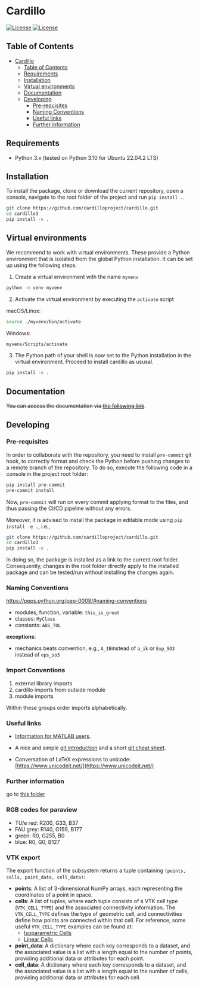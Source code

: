 # Cardillo
[![License](https://img.shields.io/badge/License-BSD_3--Clause-blue.svg)](https://opensource.org/licenses/BSD-3-Clause) [![License](https://img.shields.io/badge/code%20standard-PEP8-black)](https://www.python.org/dev/peps/pep-0008/)


## Table of Contents

- [Cardillo](#cardillo)
  - [Table of Contents](#table-of-contents)
  - [Requirements](#requirements)
  - [Installation](#installation)
  - [Virtual environments](#virtual-environments)
  - [Documentation](#documentation)
  - [Developing](#developing)
    - [Pre-requisites](#pre-requisites)
    - [Naming Conventions](#naming-conventions)
    - [Useful links](#useful-links)
    - [Further information](#further-information)

## Requirements
* Python 3.x (tested on Python 3.10 for Ubuntu 22.04.2 LTS)

## Installation
To install the package, clone or download the current repository, open a console, navigate to the root folder of the project and run `pip install .`.

```bash
git clone https://github.com/cardilloproject/cardillo.git
cd cardillo3
pip install -e .
```

## Virtual environments
We recommend to work with virtual environments. These provide a Python environment that is isolated from the global Python installation. It can be set up using the following steps.

1. Create a virtual environment with the name `myvenv`
```bash
python -m venv myvenv
```
2. Activate the virtual environment by executing the `activate` script

macOS/Linux:
```bash
source ./myvenv/bin/activate
```

Windows:
```bash
myvenv/Scripts/activate
```
3. The Python path of your shell is now set to the Python installation in the virtual environment. Proceed to install cardillo as ususal.

```bash
pip install -e .
```
## Documentation
~~You can access the documentation via [the following link](https://jonasharsch.gitlab.io/cardillo3)~~.
 
## Developing

### Pre-requisites

In order to collaborate with the repository, you need to install `pre-commit` git hook, to correctly format and check the Python before pushing changes to a remote branch of the repository. To do so, execute the following code in a console in the project root folder:

```bash
pip install pre-commit
pre-commit install
```

Now, `pre-commit` will run on every commit applying format to the files, and thus passing the CI/CD pipeline without any errors.

Moreover, it is advised to install the package in editable mode using `pip install -e .`, i.e.,

```bash
git clone https://github.com/cardilloproject/cardillo.git
cd cardillo3
pip install -e .
```

In doing so, the package is installed as a link to the current root folder. Consequently, changes in the root folder directly apply to the installed package and can be tested/run without installing the changes again.

### Naming Conventions

https://peps.python.org/pep-0008/#naming-conventions

* modules, function, variable: `this_is_great`
* classes: `MyClass`
* constants: `ABS_TOL`

**exceptions**:
* mechanics beats convention, e.g., `A_IB`instead of `a_ik` or `Exp_SO3` instead of `eps_so3`

### Import Conventions

1. external library imports
2. cardillo imports from outside module
3. module imports

Within these groups order imports alphabetically.

### Useful links
* [Information for MATLAB users](https://docs.scipy.org/doc/numpy/user/numpy-for-matlab-users.html).

* A nice and simple [git introduction](https://rogerdudler.github.io/git-guide/index.html) and a short [git cheat sheet](https://about.gitlab.com/images/press/git-cheat-sheet.pdf).
* Conversation of LaTeX expressions to unicode: [https://www.unicodeit.net/](https://www.unicodeit.net/)

### Further information
go to [this folder](man)

### RGB codes for paraview
- TU/e red: R200, G33, B37
- FAU grey: R140, G159, B177
- green: R0, G255, B0
- blue: R0, G0, B127

### VTK export

The export function of the subsystem returns a tuple containing `(points, cells, point_data, cell_data)`:

- **points**: A list of 3-dimensional NumPy arrays, each representing the coordinates of a point in space.
- **cells**: A list of tuples, where each tuple consists of a VTK cell type (`VTK_CELL_TYPE`) and the associated connectivity information. The `VTK_CELL_TYPE` defines the type of geometric cell, and connectivities define how points are connected within that cell. For reference, some useful `VTK_CELL_TYPE` examples can be found at:
  - [Isoparametric Cells](https://examples.vtk.org/site/Cxx/GeometricObjects/IsoparametricCellsDemo/)
  - [Linear Cells](https://examples.vtk.org/site/Cxx/GeometricObjects/LinearCellsDemo/)
- **point_data**: A dictionary where each key corresponds to a dataset, and the associated value is a list with a length equal to the number of points, providing additional data or attributes for each point.
- **cell_data**: A dictionary where each key corresponds to a dataset, and the associated value is a list with a length equal to the number of cells, providing additional data or attributes for each cell.
